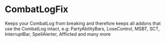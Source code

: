 CombatLogFix
============
Keeps your CombatLog from breaking and therefore keeps all addons that use the CombatLog intact, e.g:
PartyAbilityBars, LoseControl, MSBT, SCT, InterruptBar, SpellAlerter, Afflicted and many more
